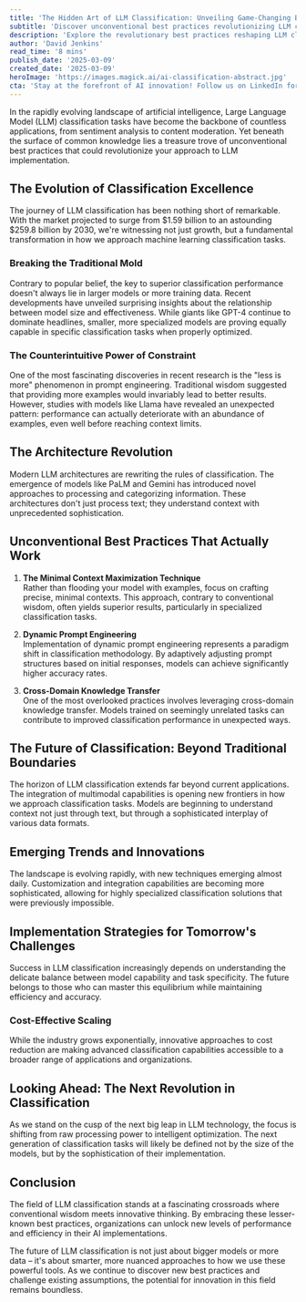 ```yaml
---
title: 'The Hidden Art of LLM Classification: Unveiling Game-Changing Best Practices'
subtitle: 'Discover unconventional best practices revolutionizing LLM classification'
description: 'Explore the revolutionary best practices reshaping LLM classification. From minimal context maximization to dynamic prompt engineering, discover how unconventional approaches are delivering superior results in AI implementations.'
author: 'David Jenkins'
read_time: '8 mins'
publish_date: '2025-03-09'
created_date: '2025-03-09'
heroImage: 'https://images.magick.ai/ai-classification-abstract.jpg'
cta: 'Stay at the forefront of AI innovation! Follow us on LinkedIn for daily insights into cutting-edge LLM classification techniques and emerging best practices that are transforming the industry.'
---
```


In the rapidly evolving landscape of artificial intelligence, Large Language Model (LLM) classification tasks have become the backbone of countless applications, from sentiment analysis to content moderation. Yet beneath the surface of common knowledge lies a treasure trove of unconventional best practices that could revolutionize your approach to LLM implementation.

## The Evolution of Classification Excellence

The journey of LLM classification has been nothing short of remarkable. With the market projected to surge from $1.59 billion to an astounding $259.8 billion by 2030, we're witnessing not just growth, but a fundamental transformation in how we approach machine learning classification tasks.

### Breaking the Traditional Mold

Contrary to popular belief, the key to superior classification performance doesn't always lie in larger models or more training data. Recent developments have unveiled surprising insights about the relationship between model size and effectiveness. While giants like GPT-4 continue to dominate headlines, smaller, more specialized models are proving equally capable in specific classification tasks when properly optimized.

### The Counterintuitive Power of Constraint

One of the most fascinating discoveries in recent research is the "less is more" phenomenon in prompt engineering. Traditional wisdom suggested that providing more examples would invariably lead to better results. However, studies with models like Llama have revealed an unexpected pattern: performance can actually deteriorate with an abundance of examples, even well before reaching context limits.

## The Architecture Revolution

Modern LLM architectures are rewriting the rules of classification. The emergence of models like PaLM and Gemini has introduced novel approaches to processing and categorizing information. These architectures don't just process text; they understand context with unprecedented sophistication.

## Unconventional Best Practices That Actually Work

1. **The Minimal Context Maximization Technique**  
   Rather than flooding your model with examples, focus on crafting precise, minimal contexts. This approach, contrary to conventional wisdom, often yields superior results, particularly in specialized classification tasks.

2. **Dynamic Prompt Engineering**  
   Implementation of dynamic prompt engineering represents a paradigm shift in classification methodology. By adaptively adjusting prompt structures based on initial responses, models can achieve significantly higher accuracy rates.

3. **Cross-Domain Knowledge Transfer**  
   One of the most overlooked practices involves leveraging cross-domain knowledge transfer. Models trained on seemingly unrelated tasks can contribute to improved classification performance in unexpected ways.

## The Future of Classification: Beyond Traditional Boundaries

The horizon of LLM classification extends far beyond current applications. The integration of multimodal capabilities is opening new frontiers in how we approach classification tasks. Models are beginning to understand context not just through text, but through a sophisticated interplay of various data formats.

## Emerging Trends and Innovations

The landscape is evolving rapidly, with new techniques emerging almost daily. Customization and integration capabilities are becoming more sophisticated, allowing for highly specialized classification solutions that were previously impossible.

## Implementation Strategies for Tomorrow's Challenges

Success in LLM classification increasingly depends on understanding the delicate balance between model capability and task specificity. The future belongs to those who can master this equilibrium while maintaining efficiency and accuracy.

### Cost-Effective Scaling

While the industry grows exponentially, innovative approaches to cost reduction are making advanced classification capabilities accessible to a broader range of applications and organizations.

## Looking Ahead: The Next Revolution in Classification

As we stand on the cusp of the next big leap in LLM technology, the focus is shifting from raw processing power to intelligent optimization. The next generation of classification tasks will likely be defined not by the size of the models, but by the sophistication of their implementation.

## Conclusion

The field of LLM classification stands at a fascinating crossroads where conventional wisdom meets innovative thinking. By embracing these lesser-known best practices, organizations can unlock new levels of performance and efficiency in their AI implementations.

The future of LLM classification is not just about bigger models or more data – it's about smarter, more nuanced approaches to how we use these powerful tools. As we continue to discover new best practices and challenge existing assumptions, the potential for innovation in this field remains boundless.